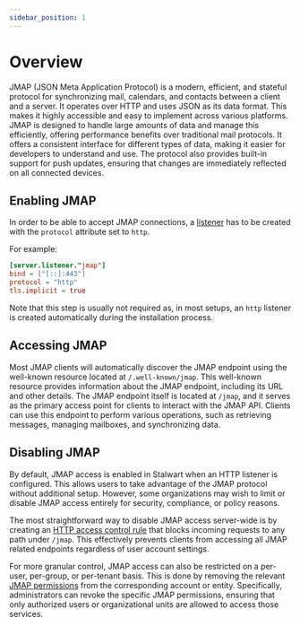 ```yaml
---
sidebar_position: 1
---
```


# Overview

JMAP (JSON Meta Application Protocol) is a modern, efficient, and stateful protocol for synchronizing mail, calendars, and contacts between a client and a server. It operates over HTTP and uses JSON as its data format. This makes it highly accessible and easy to implement across various platforms. JMAP is designed to handle large amounts of data and manage this efficiently, offering performance benefits over traditional mail protocols. It offers a consistent interface for different types of data, making it easier for developers to understand and use. The protocol also provides built-in support for push updates, ensuring that changes are immediately reflected on all connected devices.

## Enabling JMAP

In order to be able to accept JMAP connections, a [listener](/docs/server/listener) has to be created with the `protocol` attribute set to `http`. 

For example:

```toml
[server.listener."jmap"]
bind = ["[::]:443"]
protocol = "http"
tls.implicit = true
```

Note that this step is usually not required as, in most setups, an `http` listener is created automatically during the installation process.

## Accessing JMAP

Most JMAP clients will automatically discover the JMAP endpoint using the well-known resource located at `/.well-known/jmap`. This well-known resource provides information about the JMAP endpoint, including its URL and other details.
The JMAP endpoint itself is located at `/jmap`, and it serves as the primary access point for clients to interact with the JMAP API. Clients can use this endpoint to perform various operations, such as retrieving messages, managing mailboxes, and synchronizing data.

## Disabling JMAP

By default, JMAP access is enabled in Stalwart when an HTTP listener is configured. This allows users to take advantage of the JMAP protocol without additional setup. However, some organizations may wish to limit or disable JMAP access entirely for security, compliance, or policy reasons.

The most straightforward way to disable JMAP access server-wide is by creating an [HTTP access control rule](/docs/http/access-control) that blocks incoming requests to any path under `/jmap`. This effectively prevents clients from accessing all JMAP related endpoints regardless of user account settings.

For more granular control, JMAP access can also be restricted on a per-user, per-group, or per-tenant basis. This is done by removing the relevant [JMAP permissions](/docs/auth/authorization/permissions) from the corresponding account or entity. Specifically, administrators can revoke the specific JMAP permissions, ensuring that only authorized users or organizational units are allowed to access those services.


